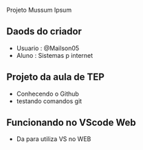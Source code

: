 Projeto Mussum Ipsum

## Daods do criador
- Usuario : @Mailson05
- Aluno : Sistemas p internet

## Projeto da aula de TEP
- Conhecendo o Github
- testando comandos git

## Funcionando no VScode Web
- Da para utiliza VS no WEB